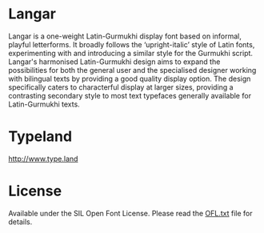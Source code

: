 # Langar

Langar is a one-weight Latin-Gurmukhi display font based on informal, playful letterforms. 
It broadly follows the ‘upright-italic’ style of Latin fonts, experimenting with and introducing a similar style for the Gurmukhi script. 
Langar's harmonised Latin-Gurmukhi design aims to expand the possibilities for both the general user and the specialised designer working with bilingual texts by providing a good quality display option. 
The design specifically caters to characterful display at larger sizes, providing a contrasting secondary style to most text typefaces generally available for Latin-Gurmukhi texts.

# Typeland

http://www.type.land

# License

Available under the SIL Open Font License. 
Please read the [OFL.txt](OFL.txt) file for details.
